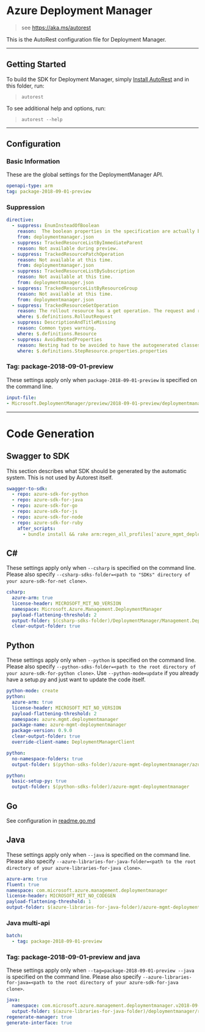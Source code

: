 # Azure Deployment Manager

> see https://aka.ms/autorest

This is the AutoRest configuration file for Deployment Manager.


---
## Getting Started
To build the SDK for Deployment Manager, simply [Install AutoRest](https://aka.ms/autorest/install) and in this folder, run:

> `autorest`

To see additional help and options, run:

> `autorest --help`
---

## Configuration


### Basic Information
These are the global settings for the DeploymentManager API.

``` yaml
openapi-type: arm
tag: package-2018-09-01-preview
```

### Suppression

``` yaml
directive:
  - suppress: EnumInsteadOfBoolean
    reason:  The boolean properties in the specification are actually boolean values in the Deployment Manager application model.
    from: deploymentmanager.json
  - suppress: TrackedResourceListByImmediateParent
    reason: Not available during preview.
  - suppress: TrackedResourcePatchOperation
    reason: Not available at this time.
    from: deploymentmanager.json
  - suppress: TrackedResourceListBySubscription
    reason: Not available at this time.
    from: deploymentmanager.json
  - suppress: TrackedResourceListByResourceGroup
    reason: Not available at this time.
    from: deploymentmanager.json
  - suppress: TrackedResourceGetOperation
    reason: The rollout resource has a get operation. The request and response types are separated for clarity.
    where: $.definitions.RolloutRequest
  - suppress: DescriptionAndTitleMissing
    reason: Common types warning.
    where: $.definitions.Resource
  - suppress: AvoidNestedProperties
    reason: Nesting had to be avoided to have the autogenerated classes compose the required polymorphic 'properties' property in the StepResource.
    where: $.definitions.StepResource.properties.properties
```

### Tag: package-2018-09-01-preview

These settings apply only when `package-2018-09-01-preview` is specified on the command line.

``` yaml $(tag) == 'package-2018-09-01-preview'
input-file:
- Microsoft.DeploymentManager/preview/2018-09-01-preview/deploymentmanager.json
```

---
# Code Generation


## Swagger to SDK
This section describes what SDK should be generated by the automatic system.
This is not used by Autorest itself.

``` yaml $(swagger-to-sdk)
swagger-to-sdk:
  - repo: azure-sdk-for-python
  - repo: azure-sdk-for-java
  - repo: azure-sdk-for-go
  - repo: azure-sdk-for-js
  - repo: azure-sdk-for-node
  - repo: azure-sdk-for-ruby
    after_scripts:
      - bundle install && rake arm:regen_all_profiles['azure_mgmt_deploymentmanager']
```

## C#
These settings apply only when `--csharp` is specified on the command line.
Please also specify `--csharp-sdks-folder=<path to "SDKs" directory of your azure-sdk-for-net clone>`.

``` yaml $(csharp)
csharp:
  azure-arm: true
  license-header: MICROSOFT_MIT_NO_VERSION
  namespace: Microsoft.Azure.Management.DeploymentManager
  payload-flattening-threshold: 2
  output-folder: $(csharp-sdks-folder)/DeploymentManager/Management.DeploymentManager/Generated
  clear-output-folder: true
```


## Python

These settings apply only when `--python` is specified on the command line.
Please also specify `--python-sdks-folder=<path to the root directory of your azure-sdk-for-python clone>`.
Use `--python-mode=update` if you already have a setup.py and just want to update the code itself.

``` yaml $(python)
python-mode: create
python:
  azure-arm: true
  license-header: MICROSOFT_MIT_NO_VERSION
  payload-flattening-threshold: 2
  namespace: azure.mgmt.deploymentmanager
  package-name: azure-mgmt-deploymentmanager
  package-version: 0.9.0
  clear-output-folder: true
  override-client-name: DeploymentManagerClient
```
``` yaml $(python) && $(python-mode) == 'update'
python:
  no-namespace-folders: true
  output-folder: $(python-sdks-folder)/azure-mgmt-deploymentmanager/azure/mgmt/deploymentmanager
```
``` yaml $(python) && $(python-mode) == 'create'
python:
  basic-setup-py: true
  output-folder: $(python-sdks-folder)/azure-mgmt-deploymentmanager
```

## Go

See configuration in [readme.go.md](./readme.go.md)

## Java

These settings apply only when `--java` is specified on the command line.
Please also specify `--azure-libraries-for-java-folder=<path to the root directory of your azure-libraries-for-java clone>`.

``` yaml $(java)
azure-arm: true
fluent: true
namespace: com.microsoft.azure.management.deploymentmanager
license-header: MICROSOFT_MIT_NO_CODEGEN
payload-flattening-threshold: 1
output-folder: $(azure-libraries-for-java-folder)/azure-mgmt-deploymentmanager
```

### Java multi-api

``` yaml $(java) && $(multiapi)
batch:
  - tag: package-2018-09-01-preview
```

### Tag: package-2018-09-01-preview and java

These settings apply only when `--tag=package-2018-09-01-preview --java` is specified on the command line.
Please also specify `--azure-libraries-for-java=<path to the root directory of your azure-sdk-for-java clone>`.

``` yaml $(tag) == 'package-2018-09-01-preview' && $(java) && $(multiapi)
java:
  namespace: com.microsoft.azure.management.deploymentmanager.v2018-09-01-preview
  output-folder: $(azure-libraries-for-java-folder)/deploymentmanager/resource-manager/v2018-09-01-preview
regenerate-manager: true
generate-interface: true
```
